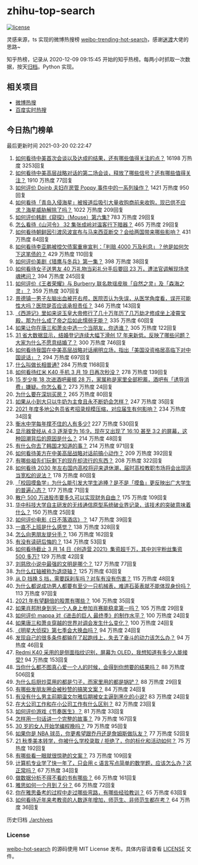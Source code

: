 # zhihu-top-search

[![license](https://img.shields.io/github/license/Arrackisarookie/zhihu-top-search)](https://github.com/Arrackisarookie/zhihu-top-search/blob/master/LICENSE)

灵感来源，ts 实现的微博热搜榜 [weibo-trending-hot-search](https://github.com/justjavac/weibo-trending-hot-search)，感谢[迷渡](https://github.com/justjavac)大佬的思路~

知乎热榜，记录从 2020-12-09 09:15:45 开始的知乎热榜。每两小时抓取一次数据，按天[归档](./archives)。Python 实现。

## 相关项目
+ [微博热搜](https://github.com/Arrackisarookie/weibo-hot-search)
+ [百度实时热搜](https://github.com/Arrackisarookie/baidu-hot-search)

## 今日热门榜单

<!-- Rank Begin -->

最后更新时间 2021-03-20 02:22:47

1. [如何看待中美首次会谈以及达成的结果，还有哪些值得关注的点？](https://www.zhihu.com/question/450134525) 16198 万热度 3253回复
1. [如何看待中美高层战略对话的第二场会谈，释放了哪些信号？还有哪些值得关注？](https://www.zhihu.com/question/450161912) 1910 万热度 77回复
1. [如何评价 Doinb 夫妇在房管 Poppy 事件中的一系列操作？](https://www.zhihu.com/question/449945582) 1421 万热度 950回复
1. [如何看待「青岛入侵海星」被报道后吸引大量收购商前来收购，现已供不应求？海星威胁解除了吗？](https://www.zhihu.com/question/449951970) 1022 万热度 209回复
1. [如何评价韩剧《窥探》（Mouse）第六集?](https://www.zhihu.com/question/450090099) 783 万热度 29回复
1. [怎么看待《山河令》 32 集张成岭对温客行下暗器？](https://www.zhihu.com/question/450223161) 465 万热度 29回复
1. [如何看待朝鲜因引渡风波宣布与马来西亚断交？会给两国带来哪些影响？](https://www.zhihu.com/question/450113719) 431 万热度 84回复
1. [如何看待李亚鹏被控欠债案重审宣判：「判赔 4000 万及利息」？他是如何欠下这笔债的？](https://www.zhihu.com/question/449889779) 429 万热度 110回复
1. [如何评价美剧《猎鹰与冬兵》第一集？](https://www.zhihu.com/question/450185928) 398 万热度 38回复
1. [如何看待女子送男友 40 万礼物当彩礼分手后要回 23 万，遭法官调解现场灵魂拷问？](https://www.zhihu.com/question/449289978) 394 万热度 245回复
1. [如何评价《王者荣耀》与 Burberry 联名款瑶皮肤「自然之灵」及「森海之灵」？](https://www.zhihu.com/question/450001358) 359 万热度 307回复
1. [景德镇一男子左脑出血被开右颅，医院否认为失误，从医学角度看，误开可能性大吗？医院是否应该承担责任？](https://www.zhihu.com/question/449989317) 346 万热度 143回复
1. [《西游记》里如来说玉皇大帝修行了几十万年历了几万劫才修成坐上凌霄宝殿，那为什么成了帝之后如此懦弱无能？](https://www.zhihu.com/question/21542039) 335 万热度 60回复
1. [如果让你在唐三和萧炎中选一个当朋友，你选谁？](https://www.zhihu.com/question/449864456) 305 万热度 122回复
1. [31 省大数据显示，结婚登记连续大幅下滑创 17 年来新低，反映了哪些问题？大家为什么不愿意结婚了？](https://www.zhihu.com/question/450113297) 300 万热度 746回复
1. [如何看待我国在中美高层战略对话阐明立场，指出「美国没资格居高临下对中国说话」？](https://www.zhihu.com/question/450147372) 294 万热度 697回复
1. [什么叫做长相普通?](https://www.zhihu.com/question/351006112) 284 万热度 1168回复
1. [如何看待红米 K40 手机 3 月 19 日再次秒没？](https://www.zhihu.com/question/450123078) 278 万热度 139回复
1. [15 岁少年 18 次进酒吧豪掷 28 万，家属称是家里全部积蓄，酒吧有「诱导消费」嫌疑。你怎么看？](https://www.zhihu.com/question/450132745) 273 万热度 24回复
1. [为什么要在深圳买房？](https://www.zhihu.com/question/441685616) 265 万热度 80回复
1. [如果从小到大只以牛奶为主食且永不断奶会怎样？](https://www.zhihu.com/question/326874718) 247 万热度 35回复
1. [2021 年度多地公务员省考招录规模压缩，对应届生有何影响？](https://www.zhihu.com/question/450110115) 234 万热度 34回复
1. [衡水中学每年撑不住的人有多少?](https://www.zhihu.com/question/398309980) 227 万热度 530回复
1. [显示器曾经从 4:3 逐渐变为 16:9，现在又出现了 16:10 甚至 3:2 的屏幕，这种回潮背后的原因是什么？](https://www.zhihu.com/question/449757599) 214 万热度 48回复
1. [有什么你去了韩国才知道的事？](https://www.zhihu.com/question/340882059) 214 万热度 971回复
1. [如何看待美方在中美高层战略对话前搞小动作？](https://www.zhihu.com/question/449880868) 209 万热度 392回复
1. [有哪些祖先们玩剩下的现在却流行的东西？](https://www.zhihu.com/question/49589991) 208 万热度 322回复
1. [如何看待 2030 年左右国内高校将迎来退休潮，届时高校教职市场将会出现适当宽松的说法？](https://www.zhihu.com/question/449345674) 178 万热度 80回复
1. [「校园摸鱼学」为什么能引发大学生追捧？是不是「摸鱼」更反映出广大学生的普遍心态？](https://www.zhihu.com/question/450163664) 177 万热度 71回复
1. [散户 500 万进股市要多久可以实现财务自由？](https://www.zhihu.com/question/449246881) 175 万热度 109回复
1. [华中科技大学自主研发的无线通信原型系统破业界记录，该技术的突破意味着什么？](https://www.zhihu.com/question/449657531) 150 万热度 25回复
1. [如何评价电影《日不落酒店》？](https://www.zhihu.com/question/298672503) 147 万热度 39回复
1. [一直不上班是什么感觉？](https://www.zhihu.com/question/357403839) 138 万热度 328回复
1. [怎么向男朋友提分手？](https://www.zhihu.com/question/327222167) 136 万热度 162回复
1. [有没有读研后悔的？](https://www.zhihu.com/question/281915641) 134 万热度 53回复
1. [如何看待截止 3 月 14 日《创造营 2021》集资超千万，其中刘宇粉丝集资 500 多万?](https://www.zhihu.com/question/449438189) 129 万热度 42回复
1. [刘慈欣小说中最强的文明是哪个？](https://www.zhihu.com/question/32076028) 127 万热度 77回复
1. [为什么红轴被称为退烧轴？](https://www.zhihu.com/question/267768258) 125 万热度 63回复
1. [从 D 挡换 S 挡，需要踩刹车吗？对车有没有伤害？](https://www.zhihu.com/question/448891451) 115 万热度 48回复
1. [为什么都说成功男人都要有至少一只机械表，难道石英表就不能体现身份吗？](https://www.zhihu.com/question/20839521) 113 万热度 97回复
1. [2021 年有望翻倍的股票有哪些？](https://www.zhihu.com/question/449810419) 106 万热度 35回复
1. [如果肖邦附身到另一个人身上参加肖赛能稳拿第一吗？](https://www.zhihu.com/question/447861925) 105 万热度 29回复
1. [如何评价 mappa 对《进击的巨人 最终季》的制作水平？](https://www.zhihu.com/question/449849692) 100 万热度 24回复
1. [如果唐三和萧炎穿越的世界对调会发生什么变化？](https://www.zhihu.com/question/450002450) 100 万热度 24回复
1. [《明星大侦探》第七季会大换血吗？](https://www.zhihu.com/question/448855624) 94 万热度 24回复
1. [发现自己的很多条件都输在了起跑线上，失去了奋斗的动力该怎么办？](https://www.zhihu.com/question/450140227) 94 万热度 46回复
1. [Redmi K40 采用的是侧面指纹识别，屏幕为 OLED，我想知道有多少人能接受?](https://www.zhihu.com/question/443824213) 94 万热度 153回复
1. [当你什么都不图真心爱一个人的时候，会得到你想要的结果吗？](https://www.zhihu.com/question/441770364) 88 万热度 506回复
1. [为什么后厨炒菜用的都是勺子，而家里用的都是锅铲？](https://www.zhihu.com/question/449212284) 88 万热度 29回复
1. [有哪些发朋友圈会被秒赞的搞笑文案？](https://www.zhihu.com/question/448753683) 84 万热度 24回复
1. [有没有什么男主前期温文尔雅后期被女主逼到黑化的小说?](https://www.zhihu.com/question/419651080) 83 万热度 24回复
1. [在大公司工作和在小公司工作有什么区别？](https://www.zhihu.com/question/286628926) 82 万热度 23回复
1. [如何评价游戏《节奏医生》？](https://www.zhihu.com/question/304820953) 81 万热度 33回复
1. [怎样用一句话讲一个完整的故事？](https://www.zhihu.com/question/440337593) 79 万热度 167回复
1. [30 岁的女人开始学编程晚吗？](https://www.zhihu.com/question/370175549) 79 万热度 95回复
1. [如果你是 NBA 球员，你更希望跟乔丹还是詹姆斯做队友？](https://www.zhihu.com/question/445999200) 77 万热度 52回复
1. [21 秋季美本转学，你被什么学校录取 / 拒绝了，你的标化和活动如何？](https://www.zhihu.com/question/380200402) 75 万热度 192回复
1. [有哪些看一眼就很惊艳的文案？](https://www.zhihu.com/question/447747239) 73 万热度 109回复
1. [计算机专业学了快一年了，只会用 c 语言写点简单的数学题，应该怎么办？这正常吗？](https://www.zhihu.com/question/447415278) 67 万热度 34回复
1. [做数据分析不得不看的书有哪些？](https://www.zhihu.com/question/19640095) 66 万热度 161回复
1. [雅思如何一个月到 7 分？](https://www.zhihu.com/question/35107530) 66 万热度 72回复
1. [你在雅思备考的过程中走过哪些弯路，有哪些经验教训？](https://www.zhihu.com/question/388141780) 65 万热度 63回复
1. [如何看待近年来考教资的人数逐年增加，师范生、非师范生都在考？](https://www.zhihu.com/question/449432760) 64 万热度 36回复
<!-- Rank End -->

历史归档 [./archives](./archives)

### License

[weibo-hot-search](https://github.com/Arrackisarookie/zhihu-top-search) 的源码使用 MIT License 发布。具体内容请查看 [LICENSE](./LICENSE) 文件。

